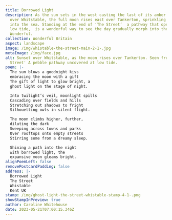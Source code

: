 ```yaml
---
title: Borrowed Light
description: As the sun sets in the west casting the last of its amber light
  over Whitstable, the full moon rises east over Tankerton, sprinkling silver
  into the sea. Standing at the end of ‘The Street’  a pathway that opens up at
  low tide,  is a wonderful way to see the day gradually morph into the night.
  Wonderful.
collection: Wonderful Britain
aspect: landscape
image: /img/whistable-the-street-main-2-1-.jpg
metaImage: /img/face.jpg
alt: Sunset over Whitstable, as the moon rises over Tankerton. Seen from 'The
  Street' A pebble pathway uncovered at low tide.
poem: |-
  The sun blows a goodnight kiss
  embracing the moon with a gift 
  The gift of light to glow bright, a
  ghost light on the stage of night.

  Into twilight’s veil, moonlight spills
  Cascading over fields and hills
  Stretching out shadows to fright
  Silhouetting owls in silent flight.

  The moon climbs higher, further, 
  diluting the dark
  Sweeping across towns and parks
  Over rooftops onto empty streets
  Stirring some from a dreamy sleep.

  Shining a path into the night
  with borrowed light, the 
  expansive moon gleams bright.
alignPoemLeft: false
removePostcardPadding: false
address: |-
  Borrowed Light
  The Street
  Whistable
  Kent UK
stamp: /img/ghost-light-the-street-whistable-stamp-4-1-.png
showStampInPreview: true
author: Caroline Whitehouse
date: 2023-05-21T07:00:15.346Z
---
```


